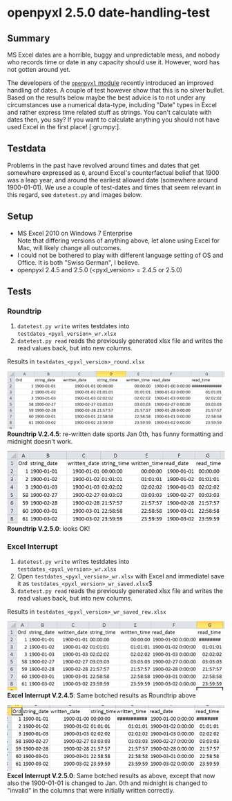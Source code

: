 # openpyxl 2.5.0 date-handling-test

## Summary

MS Excel dates are a horrible, buggy and unpredictable mess, and
nobody who records time or date in any capacity should use
it. However, word has not gotten around yet.

The developers of the [`openpyxl` module](https://bitbucket.org/openpyxl/openpyxl) recently introduced an improved handling of dates. A couple of test however show that this is no silver bullet. Based on the results below maybe the best advice is to not under any circumstances use a numerical data-type, including "Date" types in Excel and rather express time related stuff as strings. You can't calculate with dates then, you say? If you want to calculate anything you should not have used Excel in the first place! [:grumpy:].

## Testdata

Problems in the past have revolved around times and dates that get somewhere expressed as `0`, around Excel's counterfactual belief that 1900 was a leap year, and around the earliest allowed date (somewhere around 1900-01-01). We use a couple of test-dates and times that seem relevant in this regard, see `datetest.py` and images below. 

## Setup

+ MS Excel 2010 on Windows 7 Enterprise   
Note that differing versions of anything above, let alone using Excel for Mac, will likely change all outcomes.
+ I could not be bothered to play with different language setting of OS and Office. It is both "Swiss German", I believe.
+ openpyxl 2.4.5 and 2.5.0 (\<pyxl_version\> = 2.4.5 or 2.5.0)

## Tests

### Roundtrip

1. `datetest.py write` writes testdates into `testdates_<pyxl_version>_wr.xlsx`
2. `datetest.py read` reads the previously generated xlsx file and writes the read values back, but into new columns.

Results in `testdates_<pyxl_version>_round.xlsx`

![**Roundtrip V.2.4.5**: re-written date sports Jan 0th, has funny formatting and midnight doesn't work.](./round_2.4.5.png)**Roundtrip V.2.4.5**: re-written date sports Jan 0th, has funny formatting and midnight doesn't work.


![**Roundtrip V.2.5.0**: looks OK!](./round_2.5.0.png) **Roundtrip V.2.5.0**: looks OK!

 
### Excel Interrupt

1. `datetest.py write` writes testdates into `testdates_<pyxl_version>_wr.xlsx`
2. Open `testdates_<pyxl_version>_wr.xlsx` with Excel and immediatel save it as `testdates_<pyxl_version>_wr_saved.xlsx`$
3. `datetest.py read` reads the previously generated xlsx file and writes the read values back, but into new columns.

Results in `testdates_<pyxl_version>_wr_saved_rew.xlsx`

![**Excel Interrupt V.2.4.5**: Same botched results as Roundtrip above](./xl_interrupt_2.4.5.png)**Excel Interrupt V.2.4.5**: Same botched results as Roundtrip above


![**Excel Interrupt V.2.5.0**: Same botched results as above, except that now also the 1900-01-01 is changed to Jan. 0th and midnight is changed to "invalid" in the columns that were initially written correctly ](./xl_interrupt_2.5.0.png)**Excel Interrupt V.2.5.0**: Same botched results as above, except that now also the 1900-01-01 is changed to Jan. 0th and midnight is changed to "invalid" in the columns that were initially written correctly.







